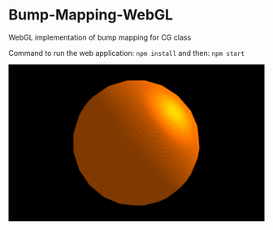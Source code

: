 # Bump-Mapping-WebGL
WebGL implementation of bump mapping for CG class

Command to run the web application: ```npm install```
and then: ```npm start```

![demo image](orange/textures/demo2.png)
